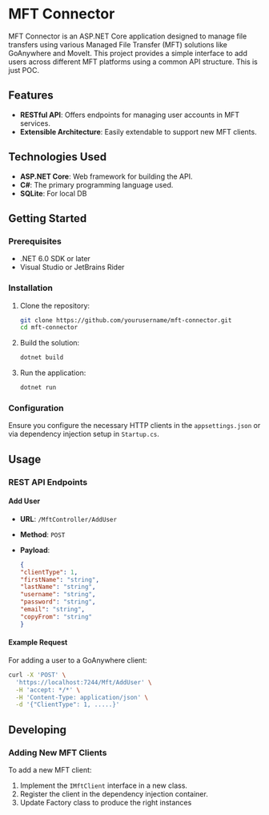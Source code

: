 # MFT Connector

MFT Connector is an ASP.NET Core application designed to manage file transfers using various Managed File Transfer (MFT) solutions like GoAnywhere and MoveIt. This project provides a simple interface to add users across different MFT platforms using a common API structure. This is just POC.

## Features

- **RESTful API**: Offers endpoints for managing user accounts in MFT services.
- **Extensible Architecture**: Easily extendable to support new MFT clients.

## Technologies Used

- **ASP.NET Core**: Web framework for building the API.
- **C#**: The primary programming language used.
- **SQLite**: For local DB

## Getting Started

### Prerequisites

- .NET 6.0 SDK or later
- Visual Studio or JetBrains Rider

### Installation

1. Clone the repository:

   ```bash
   git clone https://github.com/yourusername/mft-connector.git
   cd mft-connector
   ```

2. Build the solution:

   ```bash
   dotnet build
   ```

3. Run the application:

   ```bash
   dotnet run
   ```

### Configuration

Ensure you configure the necessary HTTP clients in the `appsettings.json` or via dependency injection setup in `Startup.cs`.

## Usage

### REST API Endpoints

#### Add User

- **URL**: `/MftController/AddUser`
- **Method**: `POST`
- **Payload**:

  ```json
  {
  "clientType": 1,
  "firstName": "string",
  "lastName": "string",
  "username": "string",
  "password": "string",
  "email": "string",
  "copyFrom": "string"
  }
  ```

#### Example Request

For adding a user to a GoAnywhere client:

```bash
curl -X 'POST' \
  'https://localhost:7244/Mft/AddUser' \
  -H 'accept: */*' \
  -H 'Content-Type: application/json' \
  -d '{"ClientType": 1, .....}'
```

## Developing

### Adding New MFT Clients

To add a new MFT client:

1. Implement the `IMftClient` interface in a new class.
2. Register the client in the dependency injection container.
3. Update Factory class to produce the right instances
